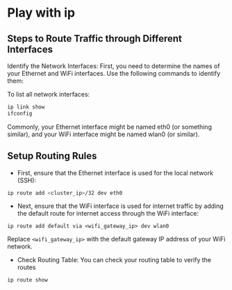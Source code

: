 # Play with ip
## Steps to Route Traffic through Different Interfaces
Identify the Network Interfaces: First, you need to determine the names of your Ethernet and WiFi interfaces. Use the following commands to identify them:

To list all network interfaces:

```bash
ip link show
ifconfig
```

Commonly, your Ethernet interface might be named eth0 (or something similar), and your WiFi interface might be named wlan0 (or similar).

## Setup Routing Rules
- First, ensure that the Ethernet interface is used for the local network (SSH):
```bash
ip route add <cluster_ip>/32 dev eth0
```

- Next, ensure that the WiFi interface is used for internet traffic by adding the default route for internet access through the WiFi interface:
```
ip route add default via <wifi_gateway_ip> dev wlan0
```
Replace `<wifi_gateway_ip>` with the default gateway IP address of your WiFi network.

- Check Routing Table: You can check your routing table to verify the routes
```
ip route show
```
